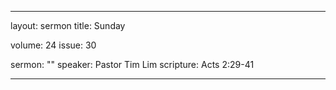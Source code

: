 --- 

layout: sermon
title: Sunday

volume: 24
issue: 30

sermon: ""
speaker: Pastor Tim Lim
scripture: Acts 2:29-41

---